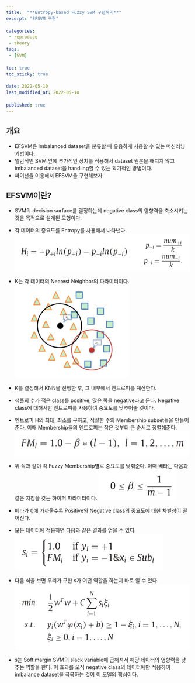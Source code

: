 ```yaml
---
title:  "**Entropy-based Fuzzy SVM 구현하기**"
excerpt: "EFSVM 구현"

categories:
 - reproduce
 - theory
tags:
 - [SVM]

toc: true
toc_sticky: true

date: 2022-05-10
last_modified_at: 2022-05-10

published: true
---
```


## 개요
- EFSVM은 imbalanced dataset을 분류할 때 유용하게 사용할 수 있는 머신러닝 기법이다. 
- 일반적인 SVM 앞에 추가적인 장치를 적용해서 dataset 원본을 해치지 않고 imbalanced dataset을 handling할 수 있는 획기적인 방법이다.
- 파이선을 이용해서 EFSVM을 구현해보자.

## EFSVM이란?

- SVM의 decision surface를 결정하는데 negative class의 영향력을 축소시키는 것을 목적으로 설계된 모형이다.
- 각 데이터의 중요도를 Entropy를 사용해서 나타낸다. 
  ![image-20220510001312617](/assets/images/image-20220510001312617.png)
- K는 각 데이터의 Nearest Neighbor의 파라미터이다. 
  ![image-20220510002546213](/assets/images/image-20220510002546213.png)
- K를 결정해서 KNN을 진행한 후, 그 내부에서 엔트로피를 계산한다. 
- 샘플의 수가 적은 class를 positive, 많은 쪽을 negative라고 둔다. Negative class에 대해서만 엔트로피를 사용하여 중요도를 낮추어줄 것이다. 
- 엔트로피 H의 최대, 최소를 구하고, 적절한 수의 Membership subset들을 만들어준다. 이때 Membership들의 엔트로피는 작은 것부터 큰 순서로 정렬해준다. 
  ![image-20220510003114244](/assets/images/image-20220510003114244.png)
- 위 식과 같이 각 Fuzzy Membership별로 중요도를 낮춰준다. 이때 베타는 다음과 같은 지침을 갖는 하이퍼 파라미터이다. 
  ![image-20220510003227933](/assets/images/image-20220510003227933.png)
- 베타가 0에 가까울수록 Positive와 Negative class의 중요도에 대한 차별성이 떨어진다.
- 모든 데이터에 적용하면 다음과 같은 결과를 얻을 수 있다.
  ![image-20220510003243938](/assets/images/image-20220510003243938.png)


- 다음 식을 보면 우리가 구한 s가 어떤 역할을 하는지 바로 알 수 있다.
  ![image-20220510003523722](/assets/images/image-20220510003523722.png)
- s는 Soft margin SVM의 slack variable에 곱해져서 해당 데이터의 영향력을 낮추는 역할을 한다. 이 효과를 오직 negative class의 데이터에만 적용하여 imbalance dataset을 극복하는 것이 이 모델의 핵심이다. 


```python

```
